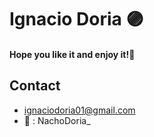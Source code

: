# Ignacio Doria  🟣
#### Hope you like it and enjoy it!🤖

## Contact
- ignaciodoria01@gmail.com
- 🐥 : NachoDoria_

